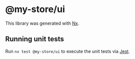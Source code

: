 # @my-store/ui

This library was generated with [Nx](https://nx.dev).

## Running unit tests

Run `nx test @my-store/ui` to execute the unit tests via [Jest](https://jestjs.io).

